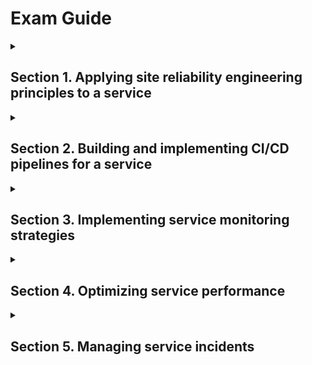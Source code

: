 # Exam Guide

<details><summary> <h2>Section 1. Applying site reliability engineering principles to a service</h2> </summary><blockquote>
    <details><summary> <h3>1.1 Balance change, velocity, and reliability of the service:</h3> </summary>
        1. Discover SLIs (e.g., availability, latency)
        2. Define SLOs and understand SLAs
        3. Agree to consequences of not meeting the error budget
        4. Construct feedback loops to decide what to build next
        5. Eliminate toil via automation
    </details>
    <details>
    <summary>1.2 Manage service life cycle:</summary>
        1. Manage a service (e.g., introduce a new service, deploy, maintain, and retire it)
        2. Plan for capacity (e.g., quotas and limits management)
    </details>
    <details>
    <summary>1.3 Ensure healthy communication and collaboration for operations:</summary>
        1. Prevent burnout (e.g., set up automation processes to prevent burnout)
        2. Foster a learning culture
        3. Foster a culture of blamelessness
    </details>
</details>

<details><summary> <h2>Section 2. Building and implementing CI/CD pipelines for a service</h2> </summary><blockquote>
    <details><summary> <h3>2.1 Design CI/CD pipelines:</h3> </summary>
        1. Creating and storing immutable artifacts with Artifact Registry
        2. Deployment strategies with Cloud Build and Spinnaker
        3. Deployment to hybrid and multicloud environments with Anthos, Spinnaker, and Kubernetes
        4. Artifact versioning strategy with Cloud Build and Artifact Registry
        5. CI/CD pipeline triggers with Cloud Source Repositories, external SCM, and Pub/Sub
        6. Testing a new version with Spinnaker
        7. Configuring deployment processes (e.g., approval flows)
    </details>
    <details>
    <summary>2.2 Implement CI/CD pipelines:</summary>
        1. CI with Cloud Build
        2. CD with Cloud Build
        3. Open source tooling (e.g., Jenkins, Spinnaker, GitLab, Concourse)
        4. Auditing and tracing of deployments (e.g., CSR, Artifact Registry, Cloud Build, Cloud Audit Logs)
    </details>
    <details>
    <summary>2.3 Manage configuration and secrets:</summary>
        1. Secure storage methods
        2. Secret rotation and config changes
    </details>
    <details>
    <summary>2.4 Manage infrastructure as code:</summary>
        1. Terraform
        2. Infrastructure code versioning
        3. Make infrastructure changes safer
        4. Immutable architecture
    </details>
    <details>
    <summary>2.5 Deploy CI/CD tooling:</summary>
        1. Centralized tools vs. multiple tools (single vs. multi-tenant)
        2. Security of CI/CD tooling
    </details>
    <details>
    <summary>2.6 Manage different development environments (e.g., staging, production):</summary>
        1. Decide on the number of environments and their purpose
        2. Create environments dynamically per feature branch with GKE
        3. Local development environments with Docker, Cloud Code, Skaffold
    </details>
    <details>
    <summary>2.7 Secure the deployment pipeline:</summary>
        1. Vulnerability analysis with Artifact Registry
        2. Binary Authorization
        3. IAM policies per environment
    </details>
</details>

<details><summary> <h2>Section 3. Implementing service monitoring strategies</h2> </summary><blockquote>
    <details><summary> <h3>3.1 Manage application logs:</h3> </summary>
        1. Collecting logs from Compute Engine, GKE with Cloud Logging, Fluentd
        2. Collecting third-party and structured logs with Cloud Logging, Fluentd
        3. Sending application logs directly to the Cloud Logging API
    </details>
    <details>
    <summary>3.2 Manage application metrics with Cloud Monitoring:</summary>
        1. Collecting metrics from Compute Engine
        2. Collecting GKE/Kubernetes metrics
        3. Use Metrics Explorer for ad hoc metric analysis
    </details>
    <details>
    <summary>3.3 Manage Cloud Monitoring platform:</summary>
        1. Creating a monitoring dashboard
        2. Filtering and sharing dashboards
        3. Configure third-party alerting in Cloud Monitoring (e.g., PagerDuty, Slack)
        4. Define alerting policies based on SLIs with Cloud Monitoring
        5. Automate alerting policy definition with Terraform
        6. Implementing SLO monitoring and alerting with Cloud Monitoring
        7. Understand Cloud Monitoring integrations (e.g., Grafana, BigQuery)
        8. Using SIEM tools to analyze audit/flow logs (e.g., Splunk, Datadog)
        9. Design Cloud Monitoring metrics scopes
    </details>
    <details>
    <summary>3.4 Manage Cloud Logging platform:</summary>
        1. Enabling data access logs (e.g., Cloud Audit Logs)
        2. Enabling VPC flow logs
        3. Viewing logs in the Google Cloud Console
        4. Using basic vs. advanced logging filters
        5. Implementing logs-based metrics
        6. Understanding the logging exclusion vs. logging export
        7. Selecting the options for logging export
        8. Implementing a project-level / org-level export
        9. Viewing export logs in Cloud Storage and BigQuery
        10. Sending logs to an external logging platform
    </details>
    <details>
    <summary>3.5 Implement logging and monitoring access controls:</summary>
        1. Set ACL to restrict access to audit logs with IAM, Cloud Logging
        2. Set ACL to restrict export configuration with IAM, Cloud Logging
        3. Set ACL to allow metric writing for custom metrics with IAM, Cloud Monitoring
    </details>
</details>

<details><summary> <h2>Section 4. Optimizing service performance</h2> </summary><blockquote>
    <details><summary> <h3>4.1 Identify service performance issues:</h3> </summary>
        1. Evaluate and understand user impact
        2. Utilize Google Cloud’s operations suite to identify cloud resource utilization
        3. Utilize Cloud Trace and Cloud Profiler to profile performance characteristics
        4. Interpret service mesh telemetry
        5. Troubleshoot issues with the image/OS
        6. Troubleshoot network issues (e.g., VPC flow logs, firewall logs, latency, view network details)
    </details>
    <details>
    <summary>4.2 Debug application code:</summary>
        1. Application instrumentation
        2. Cloud Debugger
        3. Cloud Logging
        4. Cloud Trace
        5. Debugging distributed applications
        6. App Engine local development server
        7. Error Reporting
        8. Cloud Profiler
    </details>
    <details>
    <summary>4.3 Optimize resource utilization:</summary>
        1. Identify resource costs
        2. Identify resource utilization levels
        3. Develop plan to optimize areas of greatest cost or lowest utilization
        4. Manage preemptible VMs
        5. Utilize committed use discounts where appropriate
        6. TCO considerations (e.g., security, logging, networking)
        7. Consider network pricing
    </details>
</details>

<details><summary> <h2>Section 5. Managing service incidents</h2> </summary><blockquote>
    <details><summary> <h3>5.1 Coordinate roles and implement communication channels during a service incident:</h3> </summary>
        1. Define roles (incident commander, communication lead, operations lead)
        2. Handle requests for impact assessment
        3. Provide regular status updates, internal and external
        4. Record major changes in incident state (e.g., When mitigated? When is all clear?)
        5. Establish communications channels (e.g., email, IRC, Hangouts, Slack, phone)
        6. Scaling response team and delegation
        7. Avoid exhaustion / burnout
        8. Rotate / hand over roles
    </details>
    <details>
    <summary><h3>5.2 Investigate incident symptoms impacting users:</h3></summary>
        1. Identify probable causes of service failure
        2. Evaluate symptoms against probable causes; rank probability of cause based on observed
        3. Perform investigation to isolate most likely actual cause
        4. Identify alternatives to mitigate issue
    </details>
    <details>
    <summary><h3>5.3 Mitigate incident impact on users</h3></summary>
        1. Roll back release
        2. Drain / redirect traffic
        3. Turn off experiment
        4. Add capacity
    </details>
    <details>
    <summary><h3>5.4 Resolve issues with deployments (e.g., Cloud Build, Jenkins)</h3></summary>
        1. Code change / fix bug
        2. Verify fix
        3. Declare all-clear
    </details>
    <details>
    <summary><h3>5.5 Document issue in a postmortem</h3></summary>
        1. Document root causes
        2. Create and prioritize action items
        3. Communicate postmortem to stakeholders
    </details>   
</details>
